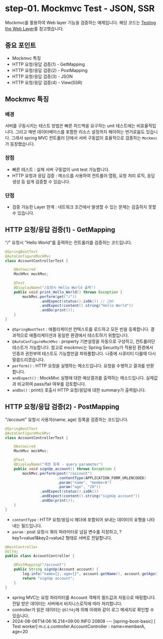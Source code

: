 # step-01. Mockmvc Test - JSON, SSR
Mockmvc를 활용하여 Web layer 기능을 검증하는 예제입니다. 해당 코드는 [Testing the Web Layer](https://spring.io/guides/gs/testing-web)를 참고했습니다.

## 중요 포인트
* Mockmvc 특징
* HTTP 요청/응답 검증(1) - GetMapping
* HTTP 요청/응답 검증(2) - PostMapping
* HTTP 요청/응답 검증(3) - JSON
* HTTP 요청/응답 검증(4) - View(SSR)

## Mockmvc 특징
### 배경
서버를 구동시키는 테스트 방법은 빠른 피드백을 요구하는 unit 테스트에는 비효율적입니다. 그리고 매번 데이터베이스를 포함한 리소스 설정까지 해야하는 번거로움도 있습니다. 그래서 spring MVC 컨트롤러 단에서 서버 구동없이 효율적으로 검증하는 `Mockmvc`가 등장했습니다.

### 장점
* 빠른 테스트 : 실제 서버 구동없이 unit test 가능합니다.
* HTTP 요청과 응답 검증 : 메소드를 사용하여 컨트롤러 맵핑, 요청 처리 로직, 응답 생성 등 쉽게 검증할 수 있습니다.

### 단점
* 검증 가능한 Layer 한계 : 네트워크 조건에서 발생할 수 있는 문제는 검출하지 못할 수 있습니다.

## HTTP 요청/응답 검증(1) - GetMapping
"/" 요청시 "Hello World"를 출력하는 컨트롤러를 검증하는 코드입니다.
```java
@SpringBootTest
@AutoConfigureMockMvc
class AccountControllerTest {

    @Autowired
    MockMvc mockMvc;
    
    @Test
    @DisplayName("/요청시 Hello World 출력")
    public void print_Hello_World() throws Exception {
        mockMvc.perform(get("/")) 
                .andExpect(status().isOk()) // 200
                .andExpect(content().string("Hello World")) 
                .andDo(print());
    }
}
```
* `@SpringBootTest` : 애플리케이션 컨텍스트를 로드하고 모든 빈을 등록합니다. 결과적으로 애플리케이션과 동일한 환경에서 테스트하기 위함입니다.
* `@AutoConfigureMockMvc` : property 기본설정을 자동으로 구성하고, 컨트롤러단 테스트가 가능합니다. 참고로 mockmvc는 Spring Security가 적용된 환경에서 인증과 권한부여 테스트도 가능할만큼 파워풀합니다. 나중에 시큐리티 다룰때 다시 말씀드리겠습니다.
* `perform()` : HTTP 요청을 실행하는 메소드입니다. 요청을 수행하고 결과를 반환합니다.
* `andExpect()` : MockMvc 실행에 대한 예상결과를 출력하는 메소드입니다. 실제값과 비교하여 pass/fail 여부를 검토합니다.
* `andDo()` : print() 호출시 HTTP 요청/응답에 대한 summary가 출력됩니다.


## HTTP 요청/응답 검증(2) - PostMapping
"/account" 요청시 사용자(name, age) 등록을 검증하는 코드입니다.
```java
@SpringBootTest
@AutoConfigureMockMvc
class AccountControllerTest {

    @Autowired
    MockMvc mockMvc;

    @Test
    @DisplayName("계정 등록 - query parameter")
    public void signUp_account() throws Exception {
        mockMvc.perform(post("/account")
                        .contentType(APPLICATION_FORM_URLENCODED)
                        .param("name", "memberA")
                        .param("age", "20"))
                .andExpect(status().isOk())
                .andExpect(content().string("signUp account"))
                .andDo(print());
    }
}
```
* `contentType` : HTTP 요청/응답시 헤더에 포함되어 보내는 데이터의 유형을 나타내는 필드입니다.
* `param` : post 요청시 쿼리 파라미터로 넘길 변수를 지정하고, ?key1=value1&key2=value2 형태로 서버로 전달합니다.

```java
@RestController
@Slf4j
public class AccountController {

    @PostMapping("/account")
    public String signUp(Account account) {
        log.info("name={}, age={}", account.getName(), account.getAge());
        return "signUp account";
    }
}
```
* spring MVC는 요청 파라미터를 Account 객체의 필드값과 자동으로 매핑합니다. 전달 받은 데이터는 서버에서 비지니스로직에 따라 처리합니다.
* controller가 읽은 데이터는 `@Slf4j`에 의해 아래와 같이 로그 메세지로 확인할 수 있습니다.
* 2024-08-06T14:06:16.214+09:00  INFO 20808 --- [spring-boot-basic] [    Test worker] m.c.s.controller.AccountController       : name=memberA, age=20